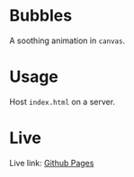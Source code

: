 # Bubbles
A soothing animation in `canvas`.

# Usage
Host `index.html` on a server.

# Live
Live link: [Github Pages](https://anirudhbhashyam.github.io/Bubbles/)